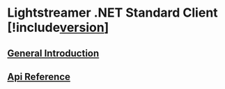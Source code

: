 # Lightstreamer .NET Standard Client [!include[version](~/version.md)]


## [General Introduction](articles/intro.md)
 
## [Api Reference](api/index.md)
